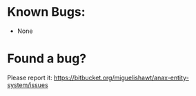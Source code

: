 Known Bugs:
===
- None

Found a bug?
===
Please report it: https://bitbucket.org/miguelishawt/anax-entity-system/issues